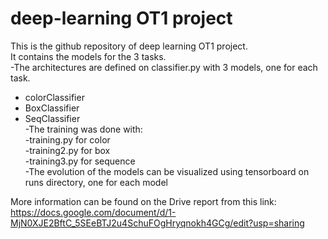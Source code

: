 # deep-learning OT1 project
This is the github repository of deep learning OT1 project. </br>
It contains the models for the 3 tasks. </br>
-The architectures are defined on classifier.py with 3 models, one for each task. </br>
  - colorClassifier</br>
  - BoxClassifier</br>
  - SeqClassifier</br>
-The training was done with:</br>
  -training.py for color</br>
  -training2.py for box</br>
  -training3.py for sequence</br>
-The evolution of the models can be visualized using tensorboard on runs directory, one for each model</br>

More information can be found on the Drive report from this link: https://docs.google.com/document/d/1-MjN0XJE2BftC_5SEeBTJ2u4SchuFOgHryqnokh4GCg/edit?usp=sharing
